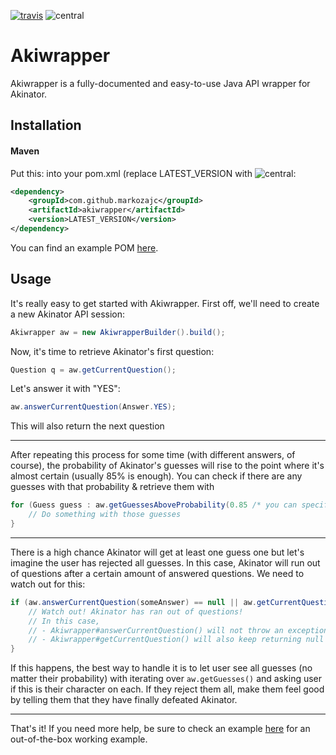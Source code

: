 [central]: https://img.shields.io/maven-central/v/com.github.markozajc/akiwrapper.svg?label=Maven%20Central
[travis]: https://travis-ci.org/markozajc/Akiwrapper.svg?branch=master
[![travis]](https://travis-ci.org/markozajc/Akiwrapper.svg?branch=master)
![central]


# Akiwrapper
Akiwrapper is a fully-documented and easy-to-use Java API wrapper for Akinator.

## Installation
#### Maven
Put this: into your pom.xml (replace LATEST_VERSION with ![central]:
```xml
<dependency>
	<groupId>com.github.markozajc</groupId>
	<artifactId>akiwrapper</artifactId>
	<version>LATEST_VERSION</version>
</dependency>
```
You can find an example POM [here](https://github.com/markozajc/Akiwrapper/blob/master/example/pom.xml).

## Usage
It's really easy to get started with Akiwrapper. First off, we'll need to create a new Akinator API session:
```java
Akiwrapper aw = new AkiwrapperBuilder().build();
```

Now, it's time to retrieve Akinator's first question:
```java
Question q = aw.getCurrentQuestion();
```

Let's answer it with "YES":
```java
aw.answerCurrentQuestion(Answer.YES);
```
This will also return the next question

---

After repeating this process for some time (with different answers, of course), the probability of Akinator's guesses will rise to the point where it's almost certain (usually 85% is enough). You can check if there are any guesses with that probability & retrieve them with
```java
for (Guess guess : aw.getGuessesAboveProbability(0.85 /* you can specify your threshold between 0 and 1 */)) {
	// Do something with those guesses
}
```

---

There is a high chance Akinator will get at least one guess one but let's imagine the user has rejected all guesses. In this case, Akinator will run out of questions after a certain amount of answered questions. We need to watch out for this:
``` java
if (aw.answerCurrentQuestion(someAnswer) == null || aw.getCurrentQuestion() == null) {
	// Watch out! Akinator has ran out of questions! 
	// In this case,
	// - Akiwrapper#answerCurrentQuestion() will not throw an exception but rather return null no matter what
	// - Akiwrapper#getCurrentQuestion() will also keep returning null
}
```
If this happens, the best way to handle it is to let user see all guesses (no matter their probability) with iterating over `aw.getGuesses()` and asking user if this is their character on each. If they reject them all, make them feel good by telling them that they have finally defeated Akinator.


---
That's it! If you need more help, be sure to check an example [here](https://github.com/markozajc/Akiwrapper/tree/master/example) for an out-of-the-box working example.
